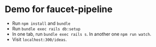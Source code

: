 # Demo for faucet-pipeline

* Run `npm install` and `bundle`
* Run `bundle exec rails db:setup`
* In one tab, run `bundle exec rails s`. In another one `npm run watch`.
* Visit `localhost:300/ideas`.
